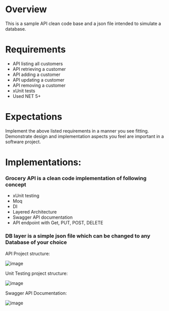 # Overview
This is a sample API clean code base and a json file intended to simulate a database.

# Requirements
* API listing all customers
* API retrieving a customer
* API adding a customer
* API updating a customer
* API removing a customer
* xUnit tests
* Used NET 5+

# Expectations
Implement the above listed requirements in a manner you see fitting. Demonstrate design and implementation aspects you feel are important in a software project.

# Implementations:
### Grocery API is a clean code implementation of following concept
* xUnit testing
* Moq
* DI
* Layered Architecture
* Swagger API documentation
* API endpoint with Get, PUT, POST, DELETE
### DB layer is a simple json file which can be changed to any Database of your choice

API Project structure:

![image](https://user-images.githubusercontent.com/46414282/116053505-9e091080-a62f-11eb-9ba2-e5f95d8eeae0.png)

Unit Testing project structure:

![image](https://user-images.githubusercontent.com/46414282/116053248-4ff40d00-a62f-11eb-934a-e578dd1363f4.png)

Swagger API Documentation:

![image](https://user-images.githubusercontent.com/46414282/116053684-cf81dc00-a62f-11eb-9ac5-75c4646c0bd0.png)
